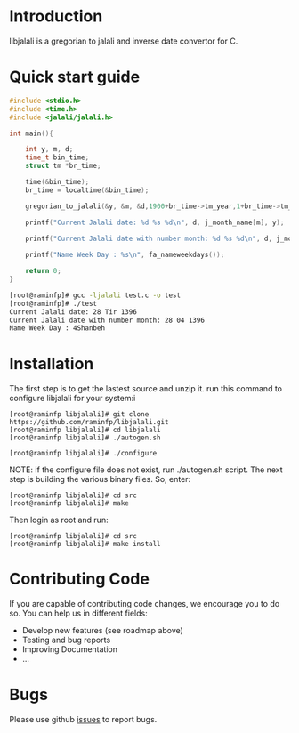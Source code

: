 
# Introduction
libjalali is a gregorian to jalali and inverse date convertor for C.

# Quick start guide

```C
#include <stdio.h>
#include <time.h>
#include <jalali/jalali.h>

int main(){

    int y, m, d;
    time_t bin_time;
    struct tm *br_time;

    time(&bin_time);
    br_time = localtime(&bin_time);

    gregorian_to_jalali(&y, &m, &d,1900+br_time->tm_year,1+br_time->tm_mon,br_time->tm_mday);

    printf("Current Jalali date: %d %s %d\n", d, j_month_name[m], y);
    
    printf("Current Jalali date with number month: %d %s %d\n", d, j_month_number[m], y);

    printf("Name Week Day : %s\n", fa_nameweekdays());

    return 0;
}

```
```bash
[root@raminfp]# gcc -ljalali test.c -o test
[root@raminfp]# ./test
Current Jalali date: 28 Tir 1396
Current Jalali date with number month: 28 04 1396
Name Week Day : 4Shanbeh
```

# Installation
The first step is to get the lastest source and unzip it. run this command to configure libjalali for your system:i

```shell
[root@raminfp libjalali]# git clone https://github.com/raminfp/libjalali.git
[root@raminfp libjalali]# cd libjalali
[root@raminfp libjalali]# ./autogen.sh
```

```shell
[root@raminfp libjalali]# ./configure
```
NOTE: if the configure file does not exist, run ./autogen.sh script.
The next step is building the various binary files. So, enter:


```shell
[root@raminfp libjalali]# cd src
[root@raminfp libjalali]# make
```
Then login as root and run:
```shell
[root@raminfp libjalali]# cd src
[root@raminfp libjalali]# make install
```


# Contributing Code
If you are capable of contributing code changes, we encourage you to do so. You can help us in different fields:
* Develop new features (see roadmap above)
* Testing and bug reports
* Improving Documentation
* ...

# Bugs
 Please use github [issues](https://github.com/raminfp/libjalali/issues) to report bugs.


